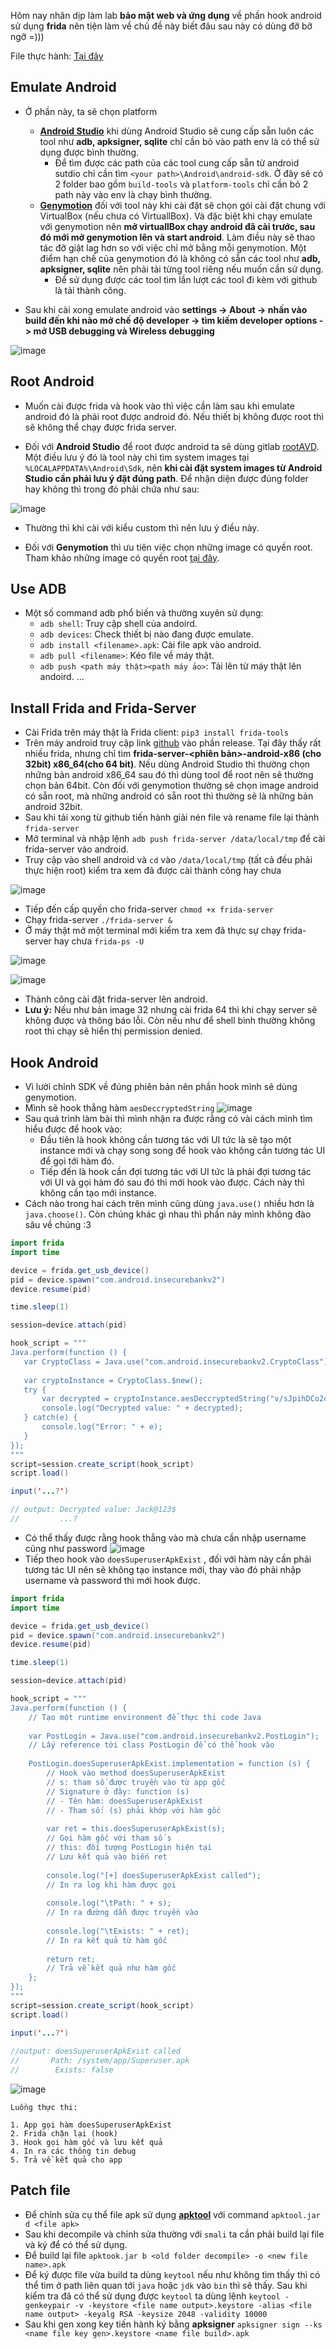 Hôm nay nhân dịp làm lab **bảo mật web và ứng dụng** về phần hook android sử dụng **frida** nên tiện làm về chủ đề này biết đâu sau này có dùng đỡ bỡ ngỡ =)))

File thực hành: [Tại đây](https://github.com/dineshshetty/Android-InsecureBankv2)

## Emulate Android

- Ở phần này, ta sẽ chọn platform
    - [**Android Studio**](https://developer.android.com/studio?gad_source=1&gclid=CjwKCAiAl4a6BhBqEiwAqvrquv4yLIZzxBTQVwhKm_owzSzuyeLwJ4ul0FDKrFmicLEYJGiFpHe2TxoCngAQAvD_BwE&gclsrc=aw.ds) khi dùng Android Studio sẽ cung cấp sẵn luôn các tool như **adb, apksigner, sqlite** chỉ cần bỏ vào path env là có thể sử dụng được bình thường.
        - Để tìm được các path của các tool cung cấp sẵn từ android sutdio chỉ cần tìm `<your path>\Android\android-sdk`. Ở đây sẽ có 2 folder bao gồm `build-tools` và `platform-tools` chỉ cần bỏ 2 path này vào env là chạy bình thường.
    - [**Genymotion**](https://www.genymotion.com/product-desktop/download/) đối với tool này khi cài đặt sẽ chọn gói cài đặt chung với VirtualBox (nếu chưa có VirtuallBox). Và đặc biệt khi chạy emulate với genymotion nên **mở virtuallBox chạy android đã cài trước, sau đó mới mở genymotion lên và start android**. Làm điều này sẽ thao tác đỡ giật lag hơn so với việc chỉ mở bằng mỗi genymotion. Một điểm hạn chế của genymotion đó là không có sẵn các tool như **adb, apksigner, sqlite** nên phải tải từng tool riêng nếu muốn cần sử dụng.
        - Để sử dụng được các tool tìm lần lượt các tool đi kèm với github là tải thành công.

- Sau khi cài xong emulate android vào **settings -> About -> nhấn vào build đến khi nào mở chế độ developer -> tìm kiếm developer options -> mở USB debugging và Wireless debugging**

![image](https://hackmd.io/_uploads/BJNU2Eem1g.png)


## Root Android

- Muốn cài được frida và hook vào thì việc cần làm sau khi emulate android đó là phải root được android đó. Nếu thiết bị không được root thì sẽ không thể chạy được frida server.

- Đối với **Android Studio** để root được android ta sẽ dùng gitlab [rootAVD](https://gitlab.com/newbit/rootAVD). Một điều lưu ý đó là tool này chỉ tìm system images tại `%LOCALAPPDATA%\Android\Sdk`, nên **khi cài đặt system images từ Android Studio cần phải lưu ý đặt đúng path**. Để nhận diện được đúng folder hay không thì trong đó phải chứa như sau:

![image](https://hackmd.io/_uploads/S1CAjdJmye.png)

- Thường thì khi cài với kiểu custom thì nên lưu ý điều này.

- Đối với **Genymotion** thì ưu tiên việc chọn những image có quyền root. Tham khảo những image có quyền root [tại đây](https://support.genymotion.com/hc/en-us/articles/360003125397-Is-it-possible-to-un-root-or-hide-root).

## Use ADB

- Một số command adb phổ biến và thường xuyên sử dụng:
    - `adb shell`: Truy cập shell của andoird.
    - `adb devices`: Check thiết bị nào đang được emulate.
    - `adb install <filename>.apk`: Cài file apk vào android.
    - `adb pull <filename>`: Kéo file về máy thật.
    - `adb push <path máy thật><path máy ảo>`: Tải lên từ máy thật lên andoird.
    ...
    
## Install Frida and Frida-Server

- Cài Frida trên máy thật là Frida client: `pip3 install frida-tools`
- Trên máy android truy cập link [github](https://github.com/frida/frida) vào phần release. Tại đây thấy rất nhiều frida, nhưng chỉ tìm **frida-server-<phiên bản>-android-x86 (cho 32bit) x86_64(cho 64 bit)**. Nếu dùng Android Studio thì thường chọn những bản android x86_64 sau đó thì dùng tool để root nên sẽ thường chọn bản 64bit. Còn đối với genymotion thường sẽ chọn image android có sẵn root, mà những android có sẵn root thì thường sẽ là những bản android 32bit.
- Sau khi tải xong từ github tiến hành giải nén file và rename file lại thành `frida-server`
- Mở terminal và nhập lệnh `adb push frida-server /data/local/tmp` để cài frida-server vào android.
- Truy cập vào shell android và `cd` vào `/data/local/tmp` (tất cả đều phải thực hiện root) kiểm tra xem đã được cài thành công hay chưa

![image](https://hackmd.io/_uploads/Skh_TElmkx.png)

- Tiếp đến cấp quyền cho frida-server `chmod +x frida-server`
- Chạy frida-server `./frida-server &`
- Ở máy thật mở một terminal mới kiểm tra xem đã thực sự chạy frida-server hay chưa `frida-ps -U`

![image](https://hackmd.io/_uploads/ryezCVgmye.png)

![image](https://hackmd.io/_uploads/SkufCVe7yx.png)

- Thành công cài đặt frida-server lên android.
- **Lưu ý:** Nếu như bản image 32 nhưng cài frida 64 thì khi chạy server sẽ không được và thông báo lỗi. Còn nếu như để shell bình thường không root thì chạy sẽ hiển thị permission denied.

## Hook Android

- Vì lười chỉnh SDK về đúng phiên bản nên phần hook mình sẽ dùng genymotion.
- Mình sẽ hook thẳng hàm `aesDeccryptedString` 
![image](https://hackmd.io/_uploads/B1IpEBg7Jg.png)
- Sau quá trình làm bài thì mình nhận ra được rằng có vài cách mình tìm hiểu được để hook vào:
    - Đầu tiên là hook không cần tương tác với UI tức là sẽ tạo một instance mới và chạy song song để hook vào không cần tương tác UI để gọi tới hàm đó.
    - Tiếp đến là hook cần đợi tương tác với UI tức là phải đợi tương tác với UI và gọi hàm đó sau đó thì mới hook vào được. Cách này thì không cần tạo mới instance.
- Cách nào trong hai cách trên mình cũng dùng `java.use()` nhiều hơn là `java.choose()`. Còn chúng khác gì nhau thì phần này mình không đào sâu về chúng :3 

```java
import frida
import time

device = frida.get_usb_device()
pid = device.spawn("com.android.insecurebankv2")
device.resume(pid)

time.sleep(1) 

session=device.attach(pid)

hook_script = """
Java.perform(function () {
   var CryptoClass = Java.use("com.android.insecurebankv2.CryptoClass");
   
   var cryptoInstance = CryptoClass.$new();
   try {
       var decrypted = cryptoInstance.aesDeccryptedString("v/sJpihDCo2ckDmLW5Uwiw==");
       console.log("Decrypted value: " + decrypted);
   } catch(e) {
       console.log("Error: " + e);
   }
});
"""
script=session.create_script(hook_script)
script.load()

input('...?')

// output: Decrypted value: Jack@123$
//         ...?
```
- Có thể thấy được rằng hook thẳng vào mà chưa cần nhập username cũng như password
![image](https://hackmd.io/_uploads/ryWFwHemkl.png)
- Tiếp theo hook vào `doesSuperuserApkExist` , đối với hàm này cần phải tương tác UI nên sẽ không tạo instance mới, thay vào đó phải nhập username và password thì mới hook được.
```java
import frida
import time

device = frida.get_usb_device()
pid = device.spawn("com.android.insecurebankv2")
device.resume(pid)

time.sleep(1) 

session=device.attach(pid)

hook_script = """
Java.perform(function () {
    // Tạo một runtime environment để thực thi code Java
    
    var PostLogin = Java.use("com.android.insecurebankv2.PostLogin");
    // Lấy reference tới class PostLogin để có thể hook vào
    
    PostLogin.doesSuperuserApkExist.implementation = function (s) {
        // Hook vào method doesSuperuserApkExist
        // s: tham số được truyền vào từ app gốc
        // Signature ở đây: function (s)
        // - Tên hàm: doesSuperuserApkExist
        // - Tham số: (s) phải khớp với hàm gốc
        
        var ret = this.doesSuperuserApkExist(s);
        // Gọi hàm gốc với tham số s
        // this: đối tượng PostLogin hiện tại
        // Lưu kết quả vào biến ret
        
        console.log("[+] doesSuperuserApkExist called");
        // In ra log khi hàm được gọi
        
        console.log("\tPath: " + s);
        // In ra đường dẫn được truyền vào
        
        console.log("\tExists: " + ret);
        // In ra kết quả từ hàm gốc
        
        return ret;
        // Trả về kết quả như hàm gốc
    };
});
"""
script=session.create_script(hook_script)
script.load()

input('...?')
    
//output: doesSuperuserApkExist called
//       Path: /system/app/Superuser.apk
//        Exists: false
```
![image](https://hackmd.io/_uploads/BygjOBlQkx.png)

```
Luồng thực thi:

1. App gọi hàm doesSuperuserApkExist
2. Frida chặn lại (hook)
3. Hook gọi hàm gốc và lưu kết quả
4. In ra các thông tin debug
5. Trả về kết quả cho app
```

## Patch file

- Để chỉnh sửa cụ thể file apk sử dụng [**apktool**](https://apktool.org/docs/install) với command `apktool.jar d <file apk>`
- Sau khi decompile và chỉnh sửa thường với `smali` ta cần phải build lại file và ký để có thể sử dụng.
- Để build lại file `apktook.jar b <old folder decompile> -o <new file name>.apk`
- Để ký được file vừa build ta dùng `keytool` nếu như không tìm thấy thì có thể tìm ở path liên quan tới `java` hoặc `jdk` vào `bin` thì sẽ thấy. Sau khi kiểm tra đã có thể sử dụng được `keytool` ta dùng lệnh `keytool -genkeypair -v -keystore <file name output>.keystore -alias <file name output> -keyalg RSA -keysize 2048 -validity 10000 `
- Sau khi gen xong key tiến hành ký bằng **apksigner** `apksigner sign --ks <name file key gen>.keystore <name file build>.apk`
